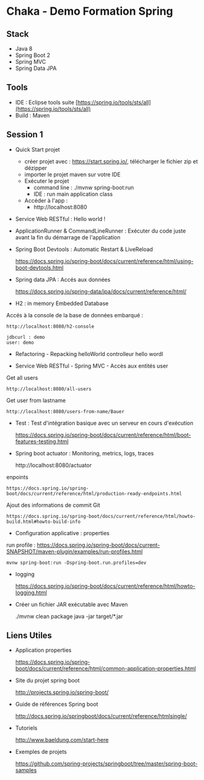 # Chaka - Demo Formation Spring

## Stack
* Java 8
* Spring Boot 2
* Spring MVC
* Spring Data JPA

## Tools
* IDE : Eclipse tools suite [https://spring.io/tools/sts/all](https://spring.io/tools/sts/all)
* Build : Maven

## Session 1

* Quick Start projet

	- créer projet avec : https://start.spring.io/, télécharger le fichier zip et dézipper
	- importer le projet maven sur votre IDE
	- Exécuter le projet
		- command line : ./mvnw spring-boot:run
		- IDE : run main application class
	- Accéder à l'app : 
		- http://localhost:8080


* Service Web RESTful : Hello world !


* ApplicationRunner & CommandLineRunner : Exécuter du code juste avant la fin du démarrage de l'application


* Spring Boot Devtools : Automatic Restart & LiveReload 

	https://docs.spring.io/spring-boot/docs/current/reference/html/using-boot-devtools.html

* Spring data JPA : Accés aux données 
	
	https://docs.spring.io/spring-data/jpa/docs/current/reference/html/

* H2 : in memory Embedded Database 

Accés à la console de la base de données embarqué :
	
	http://localhost:8080/h2-console
	
	jdbcurl : demo
	user: demo

* Refactoring - Repacking helloWorld controlleur hello wordl


* Service Web RESTful - Spring MVC - Accès aux entités user

Get all users

	http://localhost:8080/all-users

Get user from lastname
	
	http://localhost:8080/users-from-name/Bauer

* Test : Test d'intégration basique avec un serveur en cours d'exécution

	https://docs.spring.io/spring-boot/docs/current/reference/html/boot-features-testing.html

* Spring boot actuator : Monitoring, metrics, logs, traces

	http://localhost:8080/actuator

enpoints

	https://docs.spring.io/spring-boot/docs/current/reference/html/production-ready-endpoints.html

Ajout des informations de commit Git  

	https://docs.spring.io/spring-boot/docs/current/reference/html/howto-build.html#howto-build-info
	 
* Configuration applicative : properties

run profile : https://docs.spring.io/spring-boot/docs/current-SNAPSHOT/maven-plugin/examples/run-profiles.html

	mvnw spring-boot:run -Dspring-boot.run.profiles=dev


* logging
	
	https://docs.spring.io/spring-boot/docs/current/reference/html/howto-logging.html 


* Créer un fichier JAR exécutable avec Maven

	./mvnw clean package
	java -jar target/*.jar

## Liens Utiles

* Application properties

	https://docs.spring.io/spring-boot/docs/current/reference/html/common-application-properties.html

* Site du projet spring boot 
	
	http://projects.spring.io/spring-boot/
	
* Guide de références Spring boot
	
	http://docs.spring.io/springboot/docs/current/reference/htmlsingle/
	
* Tutoriels

	http://www.baeldung.com/start-here

* Exemples de projets

	https://github.com/spring-projects/springboot/tree/master/spring-boot-samples
